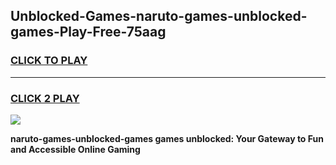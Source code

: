 
## Unblocked-Games-naruto-games-unblocked-games-Play-Free-75aag
<h3>
<a href="https://premium76.site?title=naruto-games-unblocked-games&ref=20M">CLICK TO PLAY</a></h3>
<hr>

<h3>
<a href="https://premium76.site?title=naruto-games-unblocked-games&ref=20M">CLICK 2 PLAY</a>
  
</h3>

<a href="https://premium76.site?title=naruto-games-unblocked-games&ref=19M"><img src="https://clearcache.store/games.png"></a>


**naruto-games-unblocked-games games unblocked: Your Gateway to Fun and Accessible Online Gaming**
